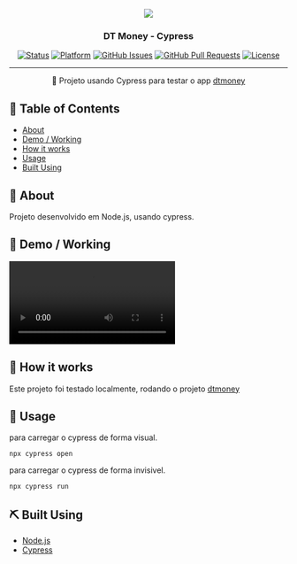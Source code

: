 <p align="center">
  <a href="https://www.cypress.io"><img src="https://cloud.githubusercontent.com/assets/1268976/20607953/d7ae489c-b24a-11e6-9cc4-91c6c74c5e88.png"/></a>
</p>

<h3 align="center">DT Money - Cypress</h3>

<div align="center">

[![Status](https://img.shields.io/badge/status-active-success.svg)]()
[![Platform](https://img.shields.io/badge/platform-reddit-orange.svg)](https://www.reddit.com/user/Wordbook_Bot)
[![GitHub Issues](https://img.shields.io/github/issues/kylelobo/The-Documentation-Compendium.svg)](https://github.com/kylelobo/The-Documentation-Compendium/issues)
[![GitHub Pull Requests](https://img.shields.io/github/issues-pr/kylelobo/The-Documentation-Compendium.svg)](https://github.com/kylelobo/The-Documentation-Compendium/pulls)
[![License](https://img.shields.io/badge/license-MIT-blue.svg)](/LICENSE)

</div>

---

<p align="center"> 🤖 Projeto usando Cypress para testar o app <a href="https://github.com/diegoaraujo85/ignite-react-dtmoney">dtmoney</a>
    <br> 
</p>

## 📝 Table of Contents

- [About](#about)
- [Demo / Working](#demo)
- [How it works](#working)
- [Usage](#usage)
- [Built Using](#built_using)

## 🧐 About <a name = "about"></a>

Projeto desenvolvido em Node.js, usando cypress.

## 🎥 Demo / Working <a name = "demo"></a>

![Working](https://github.com/diegoaraujo85/cypress-dt-money/blob/master/.github/dt-money.spec.js.mp4)

## 💭 How it works <a name = "working"></a>

Este projeto foi testado localmente, rodando o projeto [dtmoney](https://github.com/diegoaraujo85/ignite-react-dtmoney)

## 🎈 Usage <a name = "usage"></a>

para carregar o cypress de forma visual.

```
npx cypress open
```

para carregar o cypress de forma invisivel.

```
npx cypress run
```

## ⛏️ Built Using <a name = "built_using"></a>

- [Node.js](https://nodejs.org/)
- [Cypress](https://www.cypress.io)
